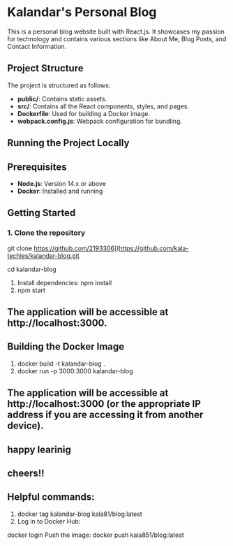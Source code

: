 # Kalandar's Personal Blog

This is a personal blog website built with React.js. It showcases my passion for technology and contains various sections like About Me, Blog Posts, and Contact Information.

## Project Structure

The project is structured as follows:

- **public/**: Contains static assets.
- **src/**: Contains all the React components, styles, and pages.
- **Dockerfile**: Used for building a Docker image.
- **webpack.config.js**: Webpack configuration for bundling.

## Running the Project Locally


## Prerequisites

- **Node.js**: Version 14.x or above
- **Docker**: Installed and running

## Getting Started

### 1. Clone the repository
git clone https://github.com/2193306](https://github.com/kala-techies/kalandar-blog.git

cd kalandar-blog


1. Install dependencies:
   npm install
2. npm start
## The application will be accessible at http://localhost:3000.

## Building the Docker Image
   1.  docker build -t kalandar-blog .
   2.   docker run -p 3000:3000 kalandar-blog
## The application will be accessible at http://localhost:3000 (or the appropriate IP address if you are accessing it from another device).

## happy learinig
## cheers!!

## Helpful commands:
1. docker tag kalandar-blog kala81/blog:latest
2. Log in to Docker Hub:

docker login
Push the image:
docker push kala851/blog:latest
